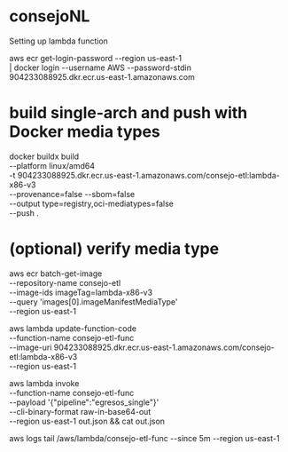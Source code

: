 # consejoNL


Setting up lambda function

aws ecr get-login-password --region us-east-1 \
| docker login --username AWS --password-stdin 904233088925.dkr.ecr.us-east-1.amazonaws.com

# build single-arch and push with Docker media types
docker buildx build \
  --platform linux/amd64 \
  -t 904233088925.dkr.ecr.us-east-1.amazonaws.com/consejo-etl:lambda-x86-v3 \
  --provenance=false --sbom=false \
  --output type=registry,oci-mediatypes=false \
  --push .

# (optional) verify media type
aws ecr batch-get-image \
  --repository-name consejo-etl \
  --image-ids imageTag=lambda-x86-v3 \
  --query 'images[0].imageManifestMediaType' \
  --region us-east-1

aws lambda update-function-code \
  --function-name consejo-etl-func \
  --image-uri 904233088925.dkr.ecr.us-east-1.amazonaws.com/consejo-etl:lambda-x86-v3 \
  --region us-east-1


aws lambda invoke \
  --function-name consejo-etl-func \
  --payload '{"pipeline":"egresos_single"}' \
  --cli-binary-format raw-in-base64-out \
  --region us-east-1 out.json && cat out.json

aws logs tail /aws/lambda/consejo-etl-func --since 5m --region us-east-1
